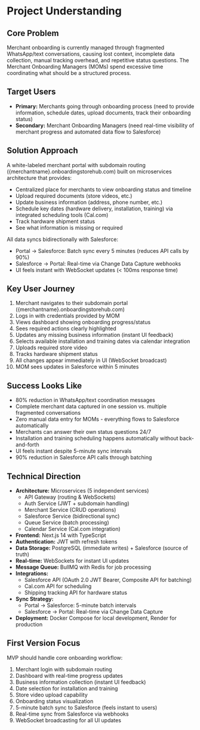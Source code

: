 # Project Understanding

## Core Problem
Merchant onboarding is currently managed through fragmented WhatsApp/text conversations, causing lost context, incomplete data collection, manual tracking overhead, and repetitive status questions. The Merchant Onboarding Managers (MOMs) spend excessive time coordinating what should be a structured process.

## Target Users
- **Primary:** Merchants going through onboarding process (need to provide information, schedule dates, upload documents, track their onboarding status)
- **Secondary:** Merchant Onboarding Managers (need real-time visibility of merchant progress and automated data flow to Salesforce)

## Solution Approach
A white-labeled merchant portal with subdomain routing ({merchantname}.onboardingstorehub.com) built on microservices architecture that provides:
- Centralized place for merchants to view onboarding status and timeline
- Upload required documents (store videos, etc.)
- Update business information (address, phone number, etc.)
- Schedule key dates (hardware delivery, installation, training) via integrated scheduling tools (Cal.com)
- Track hardware shipment status
- See what information is missing or required

All data syncs bidirectionally with Salesforce:
- Portal → Salesforce: Batch sync every 5 minutes (reduces API calls by 90%)
- Salesforce → Portal: Real-time via Change Data Capture webhooks
- UI feels instant with WebSocket updates (< 100ms response time)

## Key User Journey
1. Merchant navigates to their subdomain portal ({merchantname}.onboardingstorehub.com)
2. Logs in with credentials provided by MOM
3. Views dashboard showing onboarding progress/status
4. Sees required actions clearly highlighted
5. Updates any missing business information (instant UI feedback)
6. Selects available installation and training dates via calendar integration
7. Uploads required store video
8. Tracks hardware shipment status
9. All changes appear immediately in UI (WebSocket broadcast)
10. MOM sees updates in Salesforce within 5 minutes

## Success Looks Like
- 80% reduction in WhatsApp/text coordination messages
- Complete merchant data captured in one session vs. multiple fragmented conversations
- Zero manual data entry for MOMs - everything flows to Salesforce automatically
- Merchants can answer their own status questions 24/7
- Installation and training scheduling happens automatically without back-and-forth
- UI feels instant despite 5-minute sync intervals
- 90% reduction in Salesforce API calls through batching

## Technical Direction
- **Architecture:** Microservices (5 independent services)
  - API Gateway (routing & WebSockets)
  - Auth Service (JWT + subdomain handling)
  - Merchant Service (CRUD operations)
  - Salesforce Service (bidirectional sync)
  - Queue Service (batch processing)
  - Calendar Service (Cal.com integration)
- **Frontend:** Next.js 14 with TypeScript
- **Authentication:** JWT with refresh tokens
- **Data Storage:** PostgreSQL (immediate writes) + Salesforce (source of truth)
- **Real-time:** WebSockets for instant UI updates
- **Message Queue:** BullMQ with Redis for job processing
- **Integrations:** 
  - Salesforce API (OAuth 2.0 JWT Bearer, Composite API for batching)
  - Cal.com API for scheduling
  - Shipping tracking API for hardware status
- **Sync Strategy:**
  - Portal → Salesforce: 5-minute batch intervals
  - Salesforce → Portal: Real-time via Change Data Capture
- **Deployment:** Docker Compose for local development, Render for production

## First Version Focus
MVP should handle core onboarding workflow:
1. Merchant login with subdomain routing
2. Dashboard with real-time progress updates
3. Business information collection (instant UI feedback)
4. Date selection for installation and training
5. Store video upload capability
6. Onboarding status visualization
7. 5-minute batch sync to Salesforce (feels instant to users)
8. Real-time sync from Salesforce via webhooks
9. WebSocket broadcasting for all UI updates